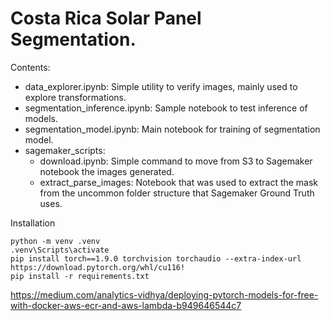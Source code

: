 # Costa Rica Solar Panel Segmentation.

Contents:

- data_explorer.ipynb: Simple utility to verify images, mainly used to explore transformations.
- segmentation_inference.ipynb: Sample notebook to test inference of models.
- segmentation_model.ipynb: Main notebook for training of segmentation model.
- sagemaker_scripts:
  - download.ipynb: Simple command to move from S3 to Sagemaker notebook the images generated.
  - extract_parse_images: Notebook that was used to extract the mask from the uncommon folder structure that Sagemaker Ground Truth uses. 


Installation
```
python -m venv .venv 
.venv\Scripts\activate  
pip install torch==1.9.0 torchvision torchaudio --extra-index-url https://download.pytorch.org/whl/cu116!
pip install -r requirements.txt
```

https://medium.com/analytics-vidhya/deploying-pytorch-models-for-free-with-docker-aws-ecr-and-aws-lambda-b949646544c7